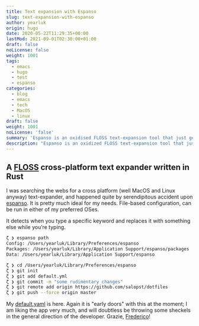 ```yaml
---
title: Text expansion with Espanso
slug: text-expansion-with-espanso
author: yearluk
origin: hugo
date: 2020-05-22T11:29:35+00:00
lastMod: 2021-09-01T02:30:00+01:00
draft: false
noLicense: false
weight: 1001
tags:
  - emacs
  - hugo
  - test
  - espanso
categories:
  - blog
  - emacs
  - tech
  - MacOS
  - linux
draft: false
weight: 1001
noLicense: 'false'
summary: 'Espanso is an oxidised FLOSS text-expansion tool that just gets out of your way'
description: "Espanso is an oxidized FLOSS text-expansion tool that just gets out of your way. There are many implementations like it. This one is mine"
---
```



## A [FLOSS](https://en.wikipedia.org/wiki/Free_and_open-source_software) cross-platform text expander written in Rust

I was searching the webs for a cross platform (well MacOS and Linux anyway) text-expander, and happened quite by serendipitous accident upon [espanso](https://espanso.org/). It is pretty much ideal for my needs. File-based configuration, can be run in either of my preferred OSes.

It detects when you type a specific keyword and replaces it with something else while you’re typing.

```bash
ζ ❯ espanso path
Config: /Users/yearluk/Library/Preferences/espanso
Packages: /Users/yearluk/Library/Application Support/espanso/packages
Data: /Users/yearluk/Library/Application Support/espanso

ζ ❯ cd /Users/yearluk/Library/Preferences/espanso
ζ ❯ git init
ζ ❯ git add default.yml
ζ ❯ git commit -m "some rudimentary changes"
ζ ❯ git remote add origin https://github.com/salopst/dotfiles
ζ ❯ git push --force origin master
```
My [default.yaml](https://github.com/salopst/dotfiles/blob/master/default.yml) is here. Again it is "early doors" with this at the moment; I am liking the app very much, and will doubtless be throwing some sheckels in the general direction of the developer. Grazie, [Frederico](https://federicoterzi.com/)!

[//]: # "Exported with love from a post written in Org mode"
[//]: # "- https://github.com/kaushalmodi/ox-hugo"

